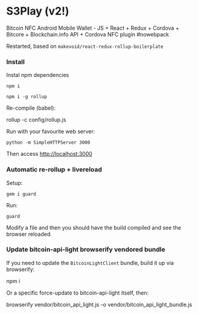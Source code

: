 # S3Play (v2!)
Bitcoin NFC Android Mobile Wallet - JS + React + Redux + Cordova + Bitcore + Blockchain.info API + Cordova NFC plugin #nowebpack

Restarted, based on `makevoid/react-redux-rollup-boilerplate`

### Install

Instal npm dependencies

    npm i

    npm i -g rollup

Re-compile (babel):

   rollup -c config/rollup.js


Run with your favourite web server:

    python -m SimpleHTTPServer 3000

Then access <http://localhost:3000>

### Automatic re-rollup + livereload

Setup:

    gem i guard

Run:

    guard

Modify a file and then you should have the build compiled and see the browser reloaded.


### Update bitcoin-api-light browserify vendored bundle

If you need to update the `BitcoinLightClient` bundle, build it up via browserify:

   npm i

Or a specific force-update to bitcoin-api-light itself, then:

   browserify vendor/bitcoin_api_light.js -o vendor/bitcoin_api_light_bundle.js

